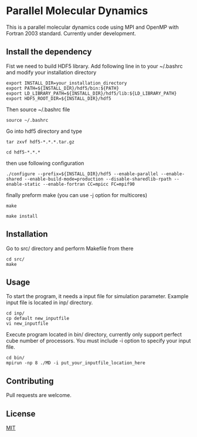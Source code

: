 # Parallel Molecular Dynamics

This is a parallel molecular dynamics code using MPI and OpenMP with Fortran 2003 standard. Currently under development.

## Install the dependency

Fist we need to build HDF5 library. Add following line in to your ~/.bashrc and modify your installation directory

```
export INSTALL_DIR=your_installation_directory
export PATH=${INSTALL_DIR}/hdf5/bin:${PATH}
export LD_LIBRARY_PATH=${INSTALL_DIR}/hdf5/lib:${LD_LIBRARY_PATH}
export HDF5_ROOT_DIR=${INSTALL_DIR}/hdf5
```

Then source ~/.bashrc file
```
source ~/.bashrc
```

Go into hdf5 directory and type
```
tar zxvf hdf5-*.*.*.tar.gz
```
```
cd hdf5-*.*.*
```
then use following configuration
```
./configure --prefix=${INSTALL_DIR}/hdf5 --enable-parallel --enable-shared --enable-build-mode=production --disable-sharedlib-rpath --enable-static --enable-fortran CC=mpicc FC=mpif90
```
finally preform make (you can use -j option for multicores)
```
make
```
```
make install
```

## Installation
Go to src/ directory and perform Makefile from there

```
cd src/
make
```

## Usage
To start the program, it needs a input file for simulation parameter.
Example input file is located in inp/ directory.

```
cd inp/
cp default new_inputfile
vi new_inputfile
```

Execute program located in bin/ directory, currently only support perfect cube number of 
processors. You must include -i option to specify your input file.

```
cd bin/
mpirun -np 8 ./MD -i put_your_inputfile_location_here
```

## Contributing
Pull requests are welcome.

## License
[MIT](https://choosealicense.com/licenses/mit/)
